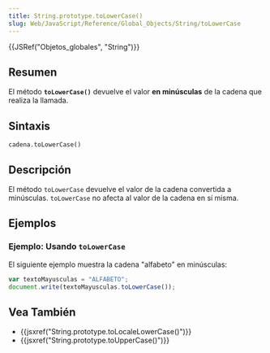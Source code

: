 ```yaml
---
title: String.prototype.toLowerCase()
slug: Web/JavaScript/Reference/Global_Objects/String/toLowerCase
---
```


{{JSRef("Objetos_globales", "String")}}

## Resumen

El método **`toLowerCase()`** devuelve el valor **en minúsculas** de la cadena que realiza la llamada.

## Sintaxis

```
cadena.toLowerCase()
```

## Descripción

El método `toLowerCase` devuelve el valor de la cadena convertida a minúsculas. `toLowerCase` no afecta al valor de la cadena en sí misma.

## Ejemplos

### Ejemplo: Usando `toLowerCase`

El siguiente ejemplo muestra la cadena "alfabeto" en minúsculas:

```js
var textoMayusculas = "ALFABETO";
document.write(textoMayusculas.toLowerCase());
```

## Vea También

- {{jsxref("String.prototype.toLocaleLowerCase()")}}
- {{jsxref("String.prototype.toUpperCase()")}}
